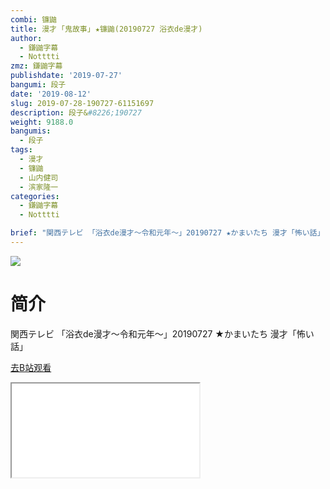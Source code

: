 ```yaml
---
combi: 镰鼬
title: 漫才 ｢鬼故事｣ ★镰鼬(20190727 浴衣de漫才)
author:
  - 鎌鼬字幕
  - Notttti
zmz: 鎌鼬字幕
publishdate: '2019-07-27'
bangumi: 段子
date: '2019-08-12'
slug: 2019-07-28-190727-61151697
description: 段子&#8226;190727
weight: 9188.0
bangumis:
  - 段子
tags:
  - 漫才
  - 镰鼬
  - 山内健司
  - 滨家隆一
categories:
  - 鎌鼬字幕
  - Notttti

brief: "関西テレビ 「浴衣de漫才～令和元年～」20190727 ★かまいたち 漫才「怖い話」"
---
```

![](https://raw.githubusercontent.com/tcgriffith/owaraisite/master/static/tmpimg/63e7429e1f7f5cf80e88544ced1e05c01f940be8.jpg.480.jpg)
# 简介  
関西テレビ
「浴衣de漫才～令和元年～」20190727
★かまいたち 漫才「怖い話」  

[去B站观看](https://www.bilibili.com/video/av61151697/)
<div class ="resp-container"><iframe class="testiframe" src="//player.bilibili.com/player.html?aid=61151697"", scrolling="no", allowfullscreen="true" > </iframe></div> 
